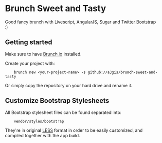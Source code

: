 # Brunch Sweet and Tasty

Good fancy brunch with [Livescript](http://gkz.github.com/LiveScript/), [AngularJS](http://angularjs.org), [Sugar](http://sugarjs.com/) and [Twitter Bootstrap](http://twitter.github.com/bootstrap/) :)

## Getting started

Make sure to have [Brunch.io](http://brunch.io) installed.

Create your project with:

		brunch new <your-project-name> -s github://a3gis/brunch-sweet-and-tasty
		
Or simply copy the repository on your hard drive and rename it.

## Customize Bootstrap Stylesheets

All Bootstrap stylesheet files can be found separated into:

		vendor/styles/bootstrap
		
They're in original [LESS](http://lesscss.org/) format in order to be easily customized, and compiled together with the app build.
